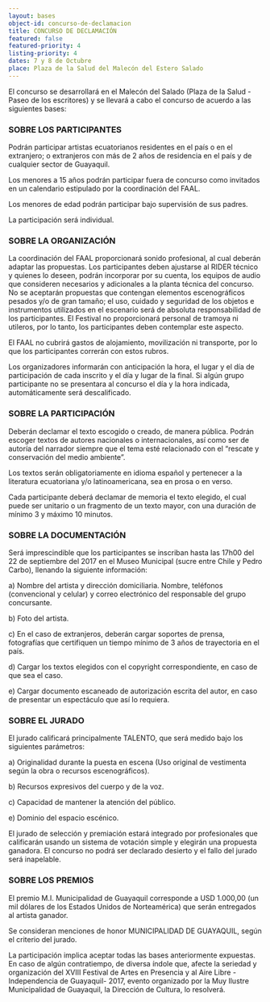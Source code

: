 ```yaml
---
layout: bases
object-id: concurso-de-declamacion
title: CONCURSO DE DECLAMACIÓN
featured: false
featured-priority: 4
listing-priority: 4
dates: 7 y 8 de Octubre
place: Plaza de la Salud del Malecón del Estero Salado
---
```

El concurso se desarrollará en el Malecón del Salado (Plaza de la Salud - Paseo de los escritores) y se llevará a cabo el concurso de acuerdo a las siguientes bases:
 
### SOBRE LOS PARTICIPANTES
Podrán participar artistas ecuatorianos residentes en el país o en el extranjero; o extranjeros con más de 2 años de residencia en el país y de cualquier sector de Guayaquil.  

Los menores a 15 años podrán participar fuera de concurso como invitados en un calendario estipulado por la coordinación del FAAL. 

Los menores de edad podrán participar bajo supervisión de sus padres.  

La participación será individual.
 
### SOBRE LA ORGANIZACIÓN 
La coordinación del FAAL proporcionará sonido profesional, al cual deberán adaptar las propuestas. Los participantes deben ajustarse al RIDER técnico y quienes lo deseen, podrán incorporar por su cuenta, los equipos de audio que consideren necesarios y adicionales a la planta técnica del concurso. No se aceptarán propuestas que contengan elementos escenográficos pesados y/o de gran tamaño; el uso, cuidado y seguridad de los objetos e instrumentos utilizados en el escenario será de absoluta responsabilidad de los participantes. El Festival no proporcionará personal de tramoya ni utileros, por lo tanto, los participantes deben contemplar este aspecto.  

El FAAL no cubrirá gastos de alojamiento, movilización ni transporte, por lo que los participantes correrán con estos rubros.  

Los organizadores informarán con anticipación la hora, el lugar y el día de participación de cada inscrito y el día y lugar de la final. Si algún grupo participante no se presentara al concurso el día y la hora indicada, automáticamente será descalificado.
 
### SOBRE LA PARTICIPACIÓN 
Deberán declamar el texto escogido o creado, de manera pública. Podrán escoger textos de autores nacionales o internacionales, así como ser de autoría del narrador siempre que el tema esté relacionado con el “rescate y conservación del medio ambiente”.  

Los textos serán obligatoriamente en idioma español y pertenecer a la literatura ecuatoriana y/o latinoamericana, sea en prosa o en verso.  

Cada participante deberá declamar de memoria el texto elegido, el cual puede ser unitario o un fragmento de un texto mayor, con una duración de mínimo 3 y máximo 10 minutos.

### SOBRE LA DOCUMENTACIÓN
Será imprescindible que los participantes se inscriban hasta las 17h00 del 22 de septiembre del 2017 en el Museo Municipal (sucre entre Chile y Pedro Carbo), llenando la siguiente información:  

a) Nombre del artista y dirección domiciliaria. Nombre, teléfonos (convencional y celular) y correo electrónico del responsable del grupo concursante.  

b) Foto del artista.  

c) En el caso de extranjeros, deberán cargar soportes de prensa, fotografías que certifiquen un tiempo mínimo de 3 años de trayectoria en el país.  

d) Cargar los textos elegidos con el copyright correspondiente, en caso de que sea el caso.  

e) Cargar documento escaneado de autorización escrita del autor, en caso de presentar un espectáculo que así lo requiera.
 
### SOBRE EL JURADO
El jurado calificará principalmente TALENTO, que será medido bajo los siguientes parámetros:  

a) Originalidad durante la puesta en escena (Uso original de vestimenta según la obra o recursos escenográficos).  

b) Recursos expresivos del cuerpo y de la voz.  

c) Capacidad de mantener la atención del público.  

e) Dominio del espacio escénico.  

El jurado de selección y premiación estará integrado por profesionales que calificarán usando un sistema de votación simple y elegirán una propuesta ganadora.  El concurso no podrá ser declarado desierto y el fallo del jurado será inapelable.
 
### SOBRE LOS PREMIOS
El premio M.I. Municipalidad de Guayaquil corresponde a USD 1.000,00 (un mil dólares de los Estados Unidos de Norteamérica) que serán entregados al artista ganador.  

Se consideran menciones de honor MUNICIPALIDAD DE GUAYAQUIL, según el criterio del jurado.  

La participación implica aceptar todas las bases anteriormente expuestas. En caso de algún contratiempo, de diversa índole que, afecte la seriedad y organización del XVIII Festival de Artes en Presencia y al Aire Libre -Independencia de Guayaquil- 2017, evento organizado por la Muy Ilustre Municipalidad de Guayaquil, la Dirección de Cultura, lo resolverá.
